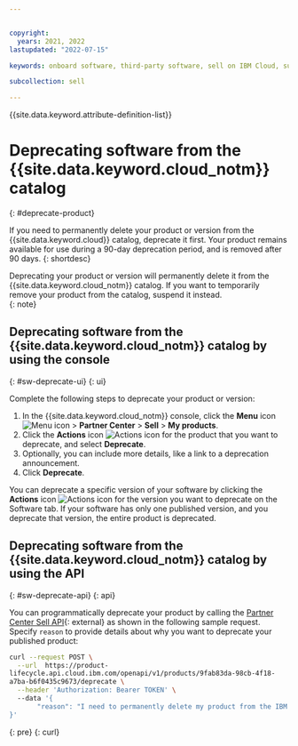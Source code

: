 ```yaml
---


copyright:
  years: 2021, 2022
lastupdated: "2022-07-15"

keywords: onboard software, third-party software, sell on IBM Cloud, suspend, support, software, partner center, sellers, catalog, remove, delete, deprecate

subcollection: sell

---
```


{{site.data.keyword.attribute-definition-list}}

# Deprecating software from the {{site.data.keyword.cloud_notm}} catalog
{: #deprecate-product}

If you need to permanently delete your product or version from the {{site.data.keyword.cloud}} catalog, deprecate it first. Your product remains available for use during a 90-day deprecation period, and is removed after 90 days. 
{: shortdesc}

Deprecating your product or version will permanently delete it from the {{site.data.keyword.cloud_notm}} catalog. If you want to temporarily remove your product from the catalog, suspend it instead.  
{: note}

## Deprecating software from the {{site.data.keyword.cloud_notm}} catalog by using the console
{: #sw-deprecate-ui}
{: ui}

Complete the following steps to deprecate your product or version: 

1. In the {{site.data.keyword.cloud_notm}} console, click the **Menu** icon ![Menu icon](../icons/icon_hamburger.svg "Menu") > **Partner Center** > **Sell** > **My products**.
1. Click the **Actions** icon ![Actions icon](../icons/actions-icon-vertical.svg "Actions") for the product that you want to deprecate, and select **Deprecate**.  
1. Optionally, you can include more details, like a link to a deprecation announcement.  
1. Click **Deprecate**.

You can deprecate a specific version of your software by clicking the **Actions** icon ![Actions icon](../icons/actions-icon-vertical.svg "Actions") for the version you want to deprecate on the Software tab. If your software has only one published version, and you deprecate that version, the entire product is deprecated. 

## Deprecating software from the {{site.data.keyword.cloud_notm}} catalog by using the API
{: #sw-deprecate-api}
{: api}

You can programmatically deprecate your product by calling the [Partner Center Sell API](/apidocs/partner-center-sell#deprecate-product){: external} as shown in the following sample request. Specify `reason` to provide details about why you want to deprecate your published product:

```bash
curl --request POST \
  --url  https://product-
lifecycle.api.cloud.ibm.com/openapi/v1/products/9fab83da-98cb-4f18-
a7ba-b6f0435c9673/deprecate \
  --header 'Authorization: Bearer TOKEN' \  
  --data '{
       "reason": "I need to permanently delete my product from the IBM Cloud catalog."
}'
```
{: pre}
{: curl}


